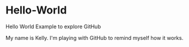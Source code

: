 # Hello-World
Hello World Example to explore GitHub

My name is Kelly.  I'm playing with GitHub to remind myself how it works.
